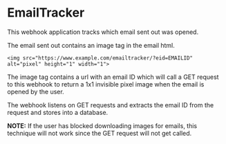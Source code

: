 # EmailTracker

This webhook application tracks which email sent out was opened.

The email sent out contains an image tag in the email html.

```
<img src="https://www.example.com/emailtracker/?eid=EMAILID" alt="pixel" height="1" width="1">
```

The image tag contains a url with an email ID which will call a GET request to this webhook to return a 1x1 invisible pixel image when the email is opened by the user.

The webhook listens on GET requests and extracts the email ID from the request and stores into a database.

**NOTE:** If the user has blocked downloading images for emails, this technique will not work since the GET request will not get called.

